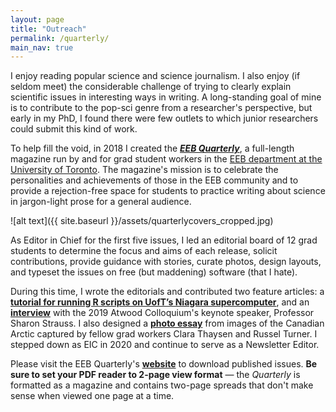 ```yaml
---
layout: page
title: "Outreach"
permalink: /quarterly/
main_nav: true
---
```


I enjoy reading popular science and science journalism. I also enjoy (if seldom meet) the considerable challenge of trying to clearly explain scientific issues in interesting ways in writing. A long-standing goal of mine is to contribute to the pop-sci genre from a researcher's perspective, but early in my PhD, I found there were few outlets to which junior researchers could submit this kind of work.

To help fill the void, in 2018 I created the [***EEB Quarterly***](https://theeebquarterly.github.io), a full-length magazine run by and for grad student workers in the [EEB department at the University of Toronto](https://eeb.utoronto.ca/). The magazine's mission is to celebrate the personalities and achievements of those in the EEB community and to provide a rejection-free space for students to practice writing about science in jargon-light prose for a general audience.

![alt text]({{ site.baseurl }}/assets/quarterlycovers_cropped.jpg)

As Editor in Chief for the first five issues, I led an editorial board of 12 grad students to determine the focus and aims of each release, solicit contributions, provide guidance with stories, curate photos, design layouts, and typeset the issues on free (but maddening) software (that I hate).

During this time, I wrote the editorials and contributed two feature articles: a [**tutorial for running R scripts on UofT’s Niagara supercomputer**](https://github.com/SeanASAnderson/SeanASAnderson.github.io/blob/main/assets/DOWNLOAD_AND_VIEW_IN_2PAGE_FORMAT_EEBQ_MassivelyParallel_Winter18.pdf), and an [**interview**](https://github.com/SeanASAnderson/SeanASAnderson.github.io/blob/main/assets/DOWNLOAD_AND_VIEW_IN_2PAGE_FORMAT_EEBQStraussInterview_Spring19.pdf) with the 2019 Atwood Colloquium's keynote speaker, Professor Sharon Strauss. I also designed a [**photo essay**](https://github.com/SeanASAnderson/SeanASAnderson.github.io/blob/main/assets/DOWNLOAD_AND_VIEW_IN_2PAGE_FORMAT_EEBQ_arcticphotoessay_FallWinter20.pdf) from images of the Canadian Arctic captured by fellow grad workers Clara Thaysen and Russel Turner. I stepped down as EIC in 2020 and continue to serve as a Newsletter Editor. 

Please visit the EEB Quarterly's [**website**](https://theeebquarterly.github.io) to download published issues. **Be sure to set your PDF reader to 2-page view format** <span>&#8212;</span> the *Quarterly* is formatted as a magazine and contains two-page spreads that don't make sense when viewed one page at a time.